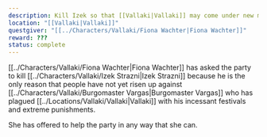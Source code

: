 ```yaml
---
description: Kill Izek so that [[Vallaki|Vallaki]] may come under new management
location: "[[Vallaki|Vallaki]]"
questgiver: "[[../Characters/Vallaki/Fiona Wachter|Fiona Wachter]]"
reward: ???
status: complete
---
```


[[../Characters/Vallaki/Fiona Wachter|Fiona Wachter]] has asked the party to kill [[../Characters/Vallaki/Izek Strazni|Izek Strazni]] because he is the only reason that people have not yet risen up against [[../Characters/Vallaki/Burgomaster Vargas|Burgomaster Vargas]] who has plagued [[../Locations/Vallaki/Vallaki|Vallaki]] with his incessant festivals and extreme punishments.

She has offered to help the party in any way that she can.